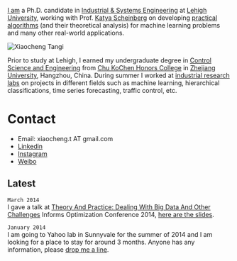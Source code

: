



[I am](http://goo.gl/hphZnl) a Ph.D. candidate in [Industrial & Systems Engineering](http://www.lehigh.edu/ise/) at [Lehigh University](http://www4.lehigh.edu/default.aspx), working with Prof. [Katya Scheinberg](http://coral.ie.lehigh.edu/~katyas/) on developing [practical algorithms](http://goo.gl/ERZb3i) (and their theoretical analysis) for machine learning problems and many other real-world applications.

![Xiaocheng Tangi](https://dl.dropboxusercontent.com/u/2799722/mysite/xct_profile3.jpg)

Prior to study at Lehigh, I earned my undergraduate degree in [Control Science and Engineering](http://www.cse.zju.edu.cn/english/) from [Chu KoChen Honors College](http://ckc.zju.edu.cn/en-US/Introduction) in [Zhejiang University](http://goo.gl/u01q4Q), Hangzhou, China. During summer I worked at [industrial research labs](http://goo.gl/hphZnl) on projects in different fields such as machine learning, hierarchical classifications, time series forecasting, traffic control, etc.  


# Contact

* Email: xiaocheng.t AT gmail.com
* [Linkedin](http://goo.gl/hphZnl)
* [Instagram](http://goo.gl/8yqofD)
* [Weibo](http://goo.gl/dNzrl6)


## Latest

`March 2014`  
I gave a talk at [Theory And Practice: Dealing With Big Data And Other Challenges](http://www.caam.rice.edu/~ios2014/index.html) Informs Optimization Conference 2014, [here are the slides](http://goo.gl/LpY7GT).

`January 2014`  
I am going to Yahoo lab in Sunnyvale for the summer of 2014 and I am looking for a place to stay for around 3 months. Anyone has any information, please [drop me a line](mailto:xiaocheng.t@gmail.com).


